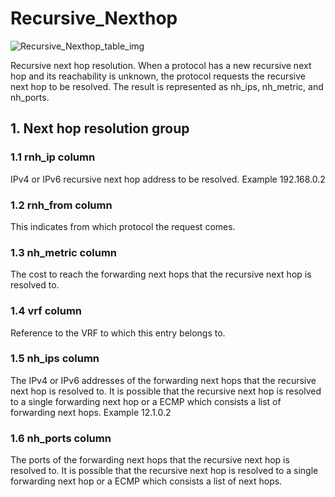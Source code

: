 # Recursive_Nexthop

![Recursive_Nexthop_table_img](http://www.plantuml.com/plantuml/img/0He1vVv0StHXSdHrRMmAS65ZQs5dPI0YKczlT21KOM9iPNCY87iAOsnXStCWKcLZTN9pQNPbNqvbU7HeRt0AVGfqRsTbT6XbSY1x2cDiONDp85PIHWfZR65pSo1GRt9q2dqAKcLZTN9pQNPbNqvbU7HeRt0WBcGkFY1GRt9q2b9bOtLoSsbsPLzEPNXqQ6zm82raBJuWLb962cXfP6KWOsboOsnb2cXfP6KWRMLjOcLoSmfiPMTbRcGWScbdQ7GAOszkT6bkTMzp86nfRcKWBI0yOZvpT79lRcSyBs8-879bPcLoPMvZPGfaRtHqPMGWR6bkPI0j83nfFdTbOMiyBsa-879bPcLoPMvZPGfbRcHiPMTbRcGAG6LkP7LjR0e0)

Recursive next hop resolution. When a protocol has a new recursive next hop and
its reachability is unknown, the protocol requests the recursive next hop to be
resolved. The result is represented as nh_ips, nh_metric, and nh_ports.

## 1. Next hop resolution group

### 1.1 rnh_ip column

IPv4 or IPv6 recursive next hop address to be resolved. Example 192.168.0.2

### 1.2 rnh_from column

This indicates from which protocol the request comes.

### 1.3 nh_metric column

The cost to reach the forwarding next hops that the recursive next hop is
resolved to.

### 1.4 vrf column

Reference to the VRF to which this entry belongs to.

### 1.5 nh_ips column

The IPv4 or IPv6 addresses of the forwarding next hops that the recursive next
hop is resolved to. It is possible that the recursive next hop is resolved to a
single forwarding next hop or a ECMP which consists a list of forwarding next
hops. Example 12.1.0.2

### 1.6 nh_ports column

The ports of the forwarding next hops that the recursive next hop is resolved
to. It is possible that the recursive next hop is resolved to a single
forwarding next hop or a ECMP which consists a list of next hops.

